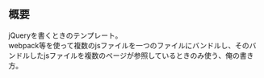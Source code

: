 ## 概要  
jQueryを書くときのテンプレート。  
webpack等を使って複数のjsファイルを一つのファイルにバンドルし、そのバンドルしたjsファイルを複数のページが参照しているときのみ使う、俺の書き方。

